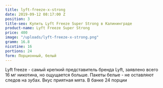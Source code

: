 ```yaml
---
title: lyft-freeze-x-strong
date: 2019-09-12 08:17:00 Z
position: 3
title-seo: Купить Lyft Freeze Super Strong в Калининграде
product-name: Lyft Freeze Super Strong
price: 400
image: "/uploads/lyft-freeze-x-strong.png"
gramm: 16.8
nicotine: 16
portions: 24
form: Порционный, белый
---
```


Lyft freeze - самый крепкий представитель бренда Lyft, заявлено всего 16 мг никотина, но ощущается больше. Пакеты белые - не оставляют следов на зубах. Вкус приятная мята.
В банке 24 порции